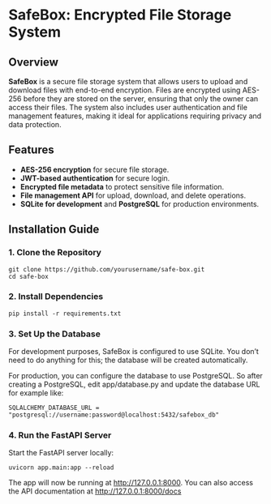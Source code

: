 # SafeBox: Encrypted File Storage System

## Overview

**SafeBox** is a secure file storage system that allows users to upload and download files with end-to-end encryption. Files are encrypted using AES-256 before they are stored on the server, ensuring that only the owner can access their files. The system also includes user authentication and file management features, making it ideal for applications requiring privacy and data protection.

## Features

- **AES-256 encryption** for secure file storage.
- **JWT-based authentication** for secure login.
- **Encrypted file metadata** to protect sensitive file information.
- **File management API** for upload, download, and delete operations.
- **SQLite for development** and **PostgreSQL** for production environments.

## Installation Guide

### 1. Clone the Repository

```
git clone https://github.com/yourusername/safe-box.git
cd safe-box
```

### 2. Install Dependencies

```
pip install -r requirements.txt
```

### 3. Set Up the Database
For development purposes, SafeBox is configured to use SQLite. You don’t need to do anything for this; the database will be created automatically.

For production, you can configure the database to use PostgreSQL. So after creating a PostgreSQL, edit app/database.py and update the database URL for example like:
```
SQLALCHEMY_DATABASE_URL = "postgresql://username:password@localhost:5432/safebox_db"
```
### 4. Run the FastAPI Server
Start the FastAPI server locally:
```
uvicorn app.main:app --reload
```
The app will now be running at http://127.0.0.1:8000.
You can also access the API documentation at http://127.0.0.1:8000/docs